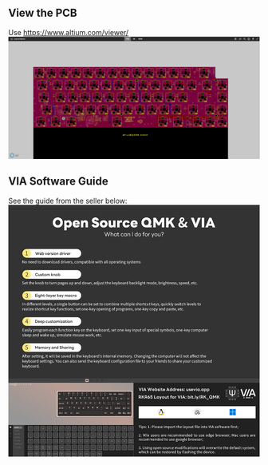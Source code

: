 ## View the PCB
Use https://www.altium.com/viewer/
![The PCB](pcb.png)

## VIA Software Guide
See the guide from the seller below:
![Image from Shopee](guide.png)
